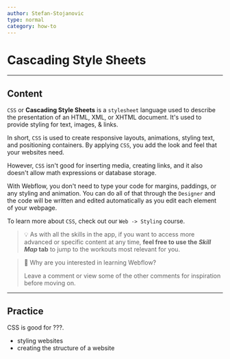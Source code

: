 ```yaml
---
author: Stefan-Stojanovic
type: normal
category: how-to
---
```


# Cascading Style Sheets


---

## Content

`CSS` or **Cascading Style Sheets** is a `stylesheet` language used to describe the presentation of an HTML, XML, or XHTML document. It's used to provide styling for text, images, & links.

In short, `CSS` is used to create responsive layouts, animations, styling text, and positioning containers. By applying `CSS`, you add the look and feel that your websites need.

However, `CSS` isn't good for inserting media, creating links, and it also doesn't allow math expressions or database storage.

With Webflow, you don't need to type your code for margins, paddings, or any styling and animation. You can do all of that through the `Designer` and the code will be written and edited automatically as you edit each element of your webpage.

To learn more about `CSS`, check out our `Web -> Styling` course.

> 💡 As with all the skills in the app, if you want to access more advanced or specific content at any time, **feel free to use the *Skill Map* tab** to jump to the workouts most relevant for you.

> 💬 Why are you interested in learning Webflow?
> 
> Leave a comment or view some of the other comments for inspiration before moving on.


---

## Practice

CSS is good for ???.

- styling websites
- creating the structure of a website
 
